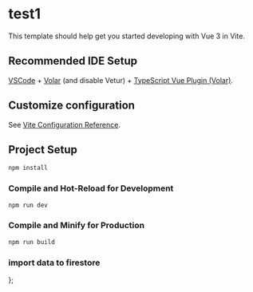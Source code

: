 # test1

This template should help get you started developing with Vue 3 in Vite.

## Recommended IDE Setup

[VSCode](https://code.visualstudio.com/) + [Volar](https://marketplace.visualstudio.com/items?itemName=Vue.volar) (and disable Vetur) + [TypeScript Vue Plugin (Volar)](https://marketplace.visualstudio.com/items?itemName=Vue.vscode-typescript-vue-plugin).

## Customize configuration

See [Vite Configuration Reference](https://vitejs.dev/config/).

## Project Setup

```sh
npm install
```

### Compile and Hot-Reload for Development

```sh
npm run dev
```

### Compile and Minify for Production

```sh
npm run build
```
### import data to firestore
<!-- const importDataToFirestore = async () => {
  try {
        const response = await fetch('/category-list.json'); // Specify the correct path to your JSON file
        if (!response.ok) {
          throw new Error('Failed to fetch data');
        }
        const jsonData = await response.json();

        for (const category of jsonData) {
          const docId = category.id; // Use the "id" as the document ID (UID)
          const categoryData = { ...category };
          await db.collection('categories').doc(docId).set(categoryData); // Replace with your Firestore collection name
        }
        console.log('Data imported into Firestore successfully.');
      } catch (error) {
        console.error('Error importing data into Firestore:', error);
      } -->
};